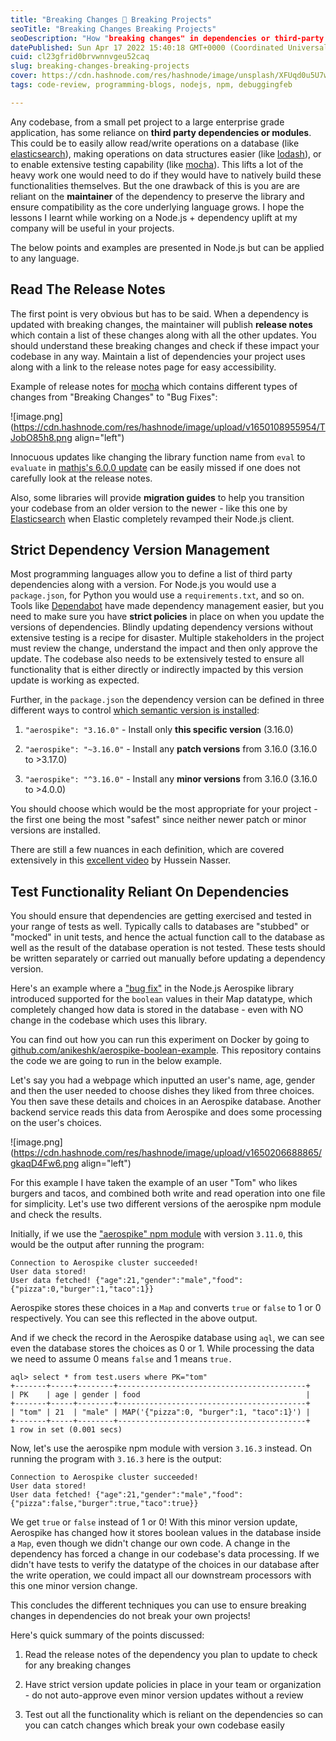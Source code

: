 ```yaml
---
title: "Breaking Changes 🤝 Breaking Projects"
seoTitle: "Breaking Changes Breaking Projects"
seoDescription: "How "breaking changes" in dependencies or third-party modules can break your projects and what you can do to prevent this!"
datePublished: Sun Apr 17 2022 15:40:18 GMT+0000 (Coordinated Universal Time)
cuid: cl23gfrid0brvwnnvgeu52caq
slug: breaking-changes-breaking-projects
cover: https://cdn.hashnode.com/res/hashnode/image/unsplash/XFUqd0u5U7w/upload/v1650111035251/3GZDkCvhK.jpeg
tags: code-review, programming-blogs, nodejs, npm, debuggingfeb

---
```


Any codebase, from a small pet project to a large enterprise grade application, has some reliance on **third party dependencies or modules**. This could be to easily allow read/write operations on a database (like [elasticsearch](https://www.npmjs.com/package/@elastic/elasticsearch)), making operations on data structures easier (like [lodash](https://www.npmjs.com/package/lodash)), or to enable extensive testing capability (like [mocha](https://www.npmjs.com/package/mocha)). This lifts a lot of the heavy work one would need to do if they would have to natively build these functionalities themselves. But the one drawback of this is you are are reliant on the **maintainer** of the dependency to preserve the library and ensure compatibility as the core underlying language grows. I hope the lessons I learnt while working on a Node.js + dependency uplift at my company will be useful in your projects.

The below points and examples are presented in Node.js but can be applied to any language.

## Read The Release Notes

The first point is very obvious but has to be said. When a dependency is updated with breaking changes, the maintainer will publish **release notes** which contain a list of these changes along with all the other updates. You should understand these breaking changes and check if these impact your codebase in any way. Maintain a list of dependencies your project uses along with a link to the release notes page for easy accessibility.

Example of release notes for [mocha](https://github.com/mochajs/mocha/blob/master/CHANGELOG.md) which contains different types of changes from "Breaking Changes" to "Bug Fixes":

![image.png](https://cdn.hashnode.com/res/hashnode/image/upload/v1650108955954/TJobO85h8.png align="left")

Innocuous updates like changing the library function name from `eval` to `evaluate` in [mathjs's 6.0.0 update](https://mathjs.org/history.html#20190608-version-600) can be easily missed if one does not carefully look at the release notes.

Also, some libraries will provide **migration guides** to help you transition your codebase from an older version to the newer - like this one by [Elasticsearch](https://www.elastic.co/guide/en/elasticsearch/client/javascript-api/7.17/breaking-changes.html) when Elastic completely revamped their Node.js client.

## Strict Dependency Version Management

Most programming languages allow you to define a list of third party dependencies along with a version. For Node.js you would use a `package.json`, for Python you would use a `requirements.txt`, and so on. Tools like [Dependabot](https://github.com/dependabot) have made dependency management easier, but you need to make sure you have **strict policies** in place on when you update the versions of dependencies. Blindly updating dependency versions without extensive testing is a recipe for disaster. Multiple stakeholders in the project must review the change, understand the impact and then only approve the update. The codebase also needs to be extensively tested to ensure all functionality that is either directly or indirectly impacted by this version update is working as expected.

Further, in the `package.json` the dependency version can be defined in three different ways to control [which semantic version is installed](https://docs.npmjs.com/about-semantic-versioning):

1. `"aerospike": "3.16.0"` - Install only **this specific version** (3.16.0)
    
2. `"aerospike": "~3.16.0"` - Install any **patch versions** from 3.16.0 (3.16.0 to &gt;3.17.0)
    
3. `"aerospike": "^3.16.0"` - Install any **minor versions** from 3.16.0 (3.16.0 to &gt;4.0.0)
    

You should choose which would be the most appropriate for your project - the first one being the most "safest" since neither newer patch or minor versions are installed.

There are still a few nuances in each definition, which are covered extensively in this [excellent video](https://www.youtube.com/watch?v=7lYnzRkVVLE) by Hussein Nasser.

## Test Functionality Reliant On Dependencies

You should ensure that dependencies are getting exercised and tested in your range of tests as well. Typically calls to databases are "stubbed" or "mocked" in unit tests, and hence the actual function call to the database as well as the result of the database operation is not tested. These tests should be written separately or carried out manually before updating a dependency version.

Here's an example where a ["bug fix"](https://github.com/aerospike/aerospike-client-nodejs/blob/master/CHANGELOG.md#3163---2021-02-09) in the Node.js Aerospike library introduced supported for the `boolean` values in their Map datatype, which completely changed how data is stored in the database - even with NO change in the codebase which uses this library.

You can find out how you can run this experiment on Docker by going to [github.com/anikeshk/aerospike-boolean-example](https://github.com/anikeshk/aerospike-boolean-example). This repository contains the code we are going to run in the below example.

Let's say you had a webpage which inputted an user's name, age, gender and then the user needed to choose dishes they liked from three choices. You then save these details and choices in an Aerospike database. Another backend service reads this data from Aerospike and does some processing on the user's choices.

![image.png](https://cdn.hashnode.com/res/hashnode/image/upload/v1650206688865/gkaqD4Fw6.png align="left")

For this example I have taken the example of an user "Tom" who likes burgers and tacos, and combined both write and read operation into one file for simplicity. Let's use two different versions of the aerospike npm module and check the results.

Initially, if we use the ["aerospike" npm module](https://www.npmjs.com/package/aerospike) with version `3.11.0`, this would be the output after running the program:

```plaintext
Connection to Aerospike cluster succeeded!
User data stored!
User data fetched! {"age":21,"gender":"male","food":{"pizza":0,"burger":1,"taco":1}}
```

Aerospike stores these choices in a `Map` and converts `true` or `false` to 1 or 0 respectively. You can see this reflected in the above output.

And if we check the record in the Aerospike database using `aql`, we can see even the database stores the choices as 0 or 1. While processing the data we need to assume 0 means `false` and 1 means `true.`

```plaintext
aql> select * from test.users where PK="tom"
+-------+-----+--------+------------------------------------------+
| PK    | age | gender | food                                     |
+-------+-----+--------+------------------------------------------+
| "tom" | 21  | "male" | MAP('{"pizza":0, "burger":1, "taco":1}') |
+-------+-----+--------+------------------------------------------+
1 row in set (0.001 secs)
```

Now, let's use the aerospike npm module with version `3.16.3` instead. On running the program with `3.16.3` here is the output:

```plaintext
Connection to Aerospike cluster succeeded!
User data stored!
User data fetched! {"age":21,"gender":"male","food":{"pizza":false,"burger":true,"taco":true}}
```

We get `true` or `false` instead of 1 or 0! With this minor version update, Aerospike has changed how it stores boolean values in the database inside a `Map`, even though we didn't change our own code. A change in the dependency has forced a change in our codebase's data processing. If we didn't have tests to verify the datatype of the choices in our database after the write operation, we could impact all our downstream processors with this one minor version change.

This concludes the different techniques you can use to ensure breaking changes in dependencies do not break your own projects!

Here's quick summary of the points discussed:

1. Read the release notes of the dependency you plan to update to check for any breaking changes
    
2. Have strict version update policies in place in your team or organization - do not auto-approve even minor version updates without a review
    
3. Test out all the functionality which is reliant on the dependencies so can you can catch changes which break your own codebase easily